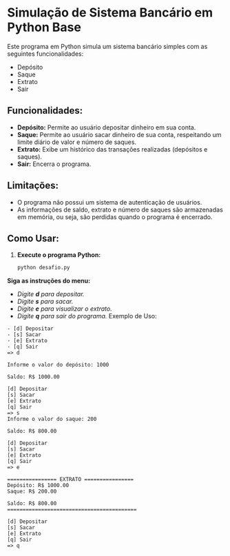 
# Simulação de Sistema Bancário em Python Base

Este programa em Python simula um sistema bancário simples com as seguintes funcionalidades:

- Depósito
- Saque
- Extrato
- Sair

## Funcionalidades:

- **Depósito:** Permite ao usuário depositar dinheiro em sua conta.
- **Saque:** Permite ao usuário sacar dinheiro de sua conta, respeitando um limite diário de valor e número de saques.
- **Extrato:** Exibe um histórico das transações realizadas (depósitos e saques).
- **Sair:** Encerra o programa.

## Limitações:

- O programa não possui um sistema de autenticação de usuários.
- As informações de saldo, extrato e número de saques são armazenadas em memória, ou seja, são perdidas quando o programa é encerrado.

## Como Usar:

1. **Execute o programa Python:**
   ```bash
   python desafio.py

**Siga as instruções do menu:**

- *Digite **d** para depositar.*
- *Digite **s** para sacar.*
- *Digite **e** para visualizar o extrato.*
- *Digite **q** para sair do programa.*
Exemplo de Uso:
```
- [d] Depositar
- [s] Sacar
- [e] Extrato
- [q] Sair
=> d

Informe o valor do depósito: 1000

Saldo: R$ 1000.00

[d] Depositar
[s] Sacar
[e] Extrato
[q] Sair
=> s
Informe o valor do saque: 200

Saldo: R$ 800.00

[d] Depositar
[s] Sacar
[e] Extrato
[q] Sair
=> e

================ EXTRATO ================
Depósito: R$ 1000.00
Saque: R$ 200.00

Saldo: R$ 800.00
==========================================

[d] Depositar
[s] Sacar
[e] Extrato
[q] Sair
=> q
```